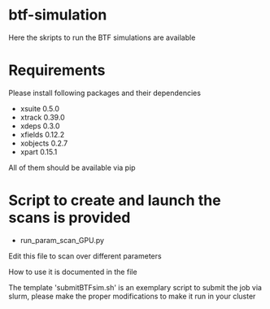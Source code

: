 # btf-simulation

Here the skripts to run the BTF simulations are available

# Requirements

Please install following packages and their dependencies

- xsuite 0.5.0
- xtrack 0.39.0
- xdeps 0.3.0
- xfields 0.12.2
- xobjects 0.2.7
- xpart 0.15.1

All of them should be available via pip

# Script to create and launch the scans is provided

- run_param_scan_GPU.py

Edit this file to scan over different parameters

How to use it is documented in the file

The template 'submitBTFsim.sh' is an exemplary script
to submit the job via slurm, please make the proper
modifications to make it run in your cluster 